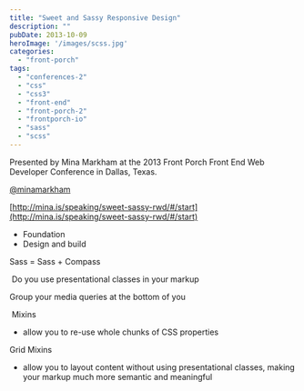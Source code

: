 ```yaml
---
title: "Sweet and Sassy Responsive Design"
description: ""
pubDate: 2013-10-09
heroImage: '/images/scss.jpg'
categories: 
  - "front-porch"
tags: 
  - "conferences-2"
  - "css"
  - "css3"
  - "front-end"
  - "front-porch-2"
  - "frontporch-io"
  - "sass"
  - "scss"
---
```


Presented by Mina Markham at the 2013 Front Porch Front End Web Developer Conference in Dallas, Texas.

[@minamarkham](twitter.com/minamarkham)

[http://mina.is/speaking/sweet-sassy-rwd/#/start](http://mina.is/speaking/sweet-sassy-rwd/#/start)

- Foundation
- Design and build

Sass = Sass + Compass

 Do you use presentational classes in your markup

Group your media queries at the bottom of you

 Mixins

- allow you to re-use whole chunks of CSS properties

Grid Mixins

- allow you to layout content without using presentational classes, making your markup much more semantic and meaningful
